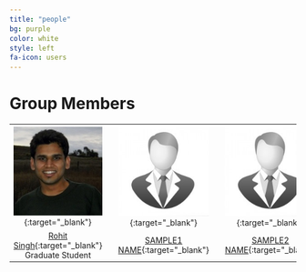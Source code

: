 ```yaml
---
title: "people"
bg: purple
color: white
style: left
fa-icon: users
---
```


<script>
var links = document.links;

for (var i = 0, linksLength = links.length; i < linksLength; i++) {
   if (links[i].hostname != window.location.hostname) {
       links[i].target = '_blank';
   } 
}
</script>

# Group Members

|   |   |   |   |   |   |   |   |   |   |   |
|:-:|:-:|:-:|:-:|:-:|:-:|:-:|:-:|:-:|:-:|:-:|
| [ ![RohitImg] ][RohitLink]{:target="_blank"}  |    | [ ![SampleImg]][SampleLink]{:target="_blank"}  |    | [ ![SampleImg]][SampleLink]{:target="_blank"}  |    | [ ![SampleImg]][SampleLink]{:target="_blank"}  |    | [ ![SampleImg]][SampleLink]{:target="_blank"}  |    |
| [Rohit Singh][RohitLink]{:target="_blank"} <br> Graduate Student |    | [SAMPLE1 NAME](http://sample.com){:target="_blank"}|    | [SAMPLE2 NAME](http://sample.com){:target="_blank"}|    | [SAMPLE3 NAME](http://sample.com){:target="_blank"}|    | [SAMPLE4 NAME](http://sample.com){:target="_blank"}|    | [SAMPLE5 NAME](http://sample.com){:target="_blank"}|

[RohitLink]: http://rohitsingh.net 
[RohitImg]: /img/rohit.jpg

[SampleLink]: http://sample.com
[SampleImg]: /img/sample.jpg


